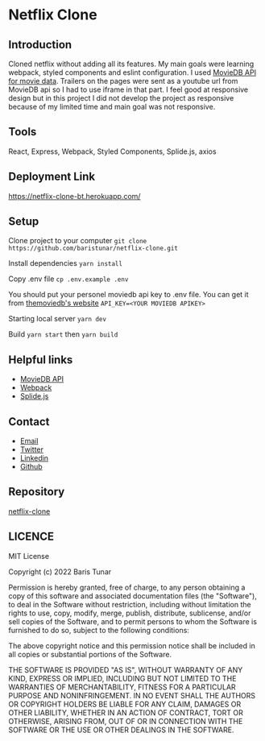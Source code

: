 # Netflix Clone

## Introduction

Cloned netflix without adding all its features. My main goals were learning webpack, styled components and eslint configuration. I used [MovieDB API for movie data](https://developers.themoviedb.org/3/getting-started/introduction). Trailers on the pages were sent as a youtube url from MovieDB api so I had to use iframe in that part. I feel good at responsive design but in this project I did not develop the project as responsive because of my limited time and main goal was not responsive.

## Tools

React, Express, Webpack, Styled Components, Splide.js, axios

## Deployment Link

https://netflix-clone-bt.herokuapp.com/

## Setup

Clone project to your computer `git clone https://github.com/baristunar/netflix-clone.git`

Install dependencies `yarn install`

Copy .env file `cp .env.example .env`

You should put your personel moviedb api key to .env file. You can get it from [themoviedb's website](https://developers.themoviedb.org/) `API_KEY=<YOUR MOVIEDB APIKEY>`

Starting local server `yarn dev`

Build `yarn start` then `yarn build`

## Helpful links

- [MovieDB API](https://developers.themoviedb.org/3)
- [Webpack](https://webpack.js.org/)
- [Splide.js](https://splidejs.com/)

## Contact

- <a href="mailto:tunarbaris7@gmail.com">Email</a>
- [Twitter](https://twitter.com/baristunar)
- [Linkedin](https://www.linkedin.com/in/baristunar/)
- [Github](https://github.com/baristunar)

## Repository

[netflix-clone](https://github.com/baristunar/netflix-clone)

## LICENCE

MIT License

Copyright (c) 2022 Baris Tunar

Permission is hereby granted, free of charge, to any person obtaining a copy
of this software and associated documentation files (the "Software"), to deal
in the Software without restriction, including without limitation the rights
to use, copy, modify, merge, publish, distribute, sublicense, and/or sell
copies of the Software, and to permit persons to whom the Software is
furnished to do so, subject to the following conditions:

The above copyright notice and this permission notice shall be included in all
copies or substantial portions of the Software.

THE SOFTWARE IS PROVIDED "AS IS", WITHOUT WARRANTY OF ANY KIND, EXPRESS OR
IMPLIED, INCLUDING BUT NOT LIMITED TO THE WARRANTIES OF MERCHANTABILITY,
FITNESS FOR A PARTICULAR PURPOSE AND NONINFRINGEMENT. IN NO EVENT SHALL THE
AUTHORS OR COPYRIGHT HOLDERS BE LIABLE FOR ANY CLAIM, DAMAGES OR OTHER
LIABILITY, WHETHER IN AN ACTION OF CONTRACT, TORT OR OTHERWISE, ARISING FROM,
OUT OF OR IN CONNECTION WITH THE SOFTWARE OR THE USE OR OTHER DEALINGS IN THE
SOFTWARE.
